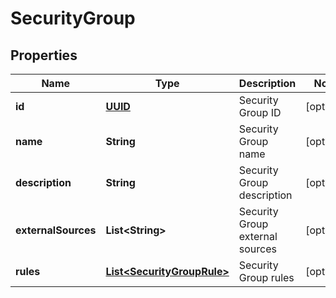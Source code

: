 # SecurityGroup

## Properties
Name | Type | Description | Notes
------------ | ------------- | ------------- | -------------
**id** | [**UUID**](UUID.md) | Security Group ID |  [optional]
**name** | **String** | Security Group name |  [optional]
**description** | **String** | Security Group description |  [optional]
**externalSources** | **List&lt;String&gt;** | Security Group external sources |  [optional]
**rules** | [**List&lt;SecurityGroupRule&gt;**](SecurityGroupRule.md) | Security Group rules |  [optional]
